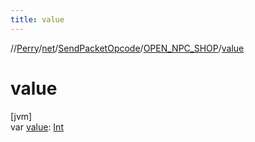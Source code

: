 ```yaml
---
title: value
---
```

//[Perry](../../../../index.html)/[net](../../index.html)/[SendPacketOpcode](../index.html)/[OPEN_NPC_SHOP](index.html)/[value](value.html)



# value



[jvm]\
var [value](value.html): [Int](https://kotlinlang.org/api/latest/jvm/stdlib/kotlin/-int/index.html)




